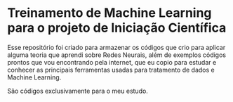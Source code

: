 # Treinamento de Machine Learning para o projeto de Iniciação Científica


Esse repositório foi criado para armazenar os códigos que crio para aplicar alguma teoria que aprendi sobre Redes Neurais, além de exemplos códigos prontos que vou encontrando pela internet, que eu copio para estudar e conhecer as principais ferramentas usadas para tratamento de dados e Machine Learning.

São códigos exclusivamente para o meu estudo.
